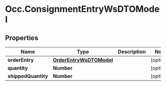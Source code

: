 # Occ.ConsignmentEntryWsDTOModel

## Properties
Name | Type | Description | Notes
------------ | ------------- | ------------- | -------------
**orderEntry** | [**OrderEntryWsDTOModel**](OrderEntryWsDTOModel.md) |  | [optional] 
**quantity** | **Number** |  | [optional] 
**shippedQuantity** | **Number** |  | [optional] 


